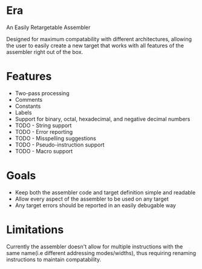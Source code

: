 # Era

An Easily Retargetable Assembler

Designed for maximum compatability with different architectures, allowing the user to easily create a new target that works with all features of the assembler right out of the box.


# Features

* Two-pass processing
* Comments
* Constants
* Labels
* Support for binary, octal, hexadecimal, and negative decimal numbers
* TODO - String support
* TODO - Error reporting
* TODO - Misspelling suggestions
* TODO - Pseudo-instruction support
* TODO - Macro support

# Goals

* Keep both the assembler code and target definition simple and readable
* Allow every aspect of the assembler to be used on any target
* Any target errors should be reported in an easily debugable way

# Limitations

Currently the assembler doesn't allow for multiple instructions with the same name(i.e different addressing modes/widths), thus requiring renaming instructions to maintain compatability.
